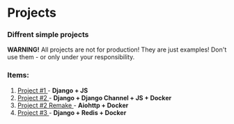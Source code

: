 # Projects

### Diffrent simple projects

**WARNING!**
All projects are not for production! They are just examples! Don't use them - or only under your responsibility.

### Items:
1. [Project #1 ](project1/) - **Django + JS**
1. [Project #2 ](project2/) - **Django + Django Channel + JS + Docker**
1. [Project #2 Remake ](project2_remake/) - **Aiohttp + Docker**
1. [Project #3 ](project3/) - **Django + Redis + Docker**


